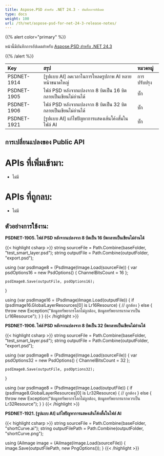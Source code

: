 ```yaml
---
title: Aspose.PSD สำหรับ .NET 24.3 - บันทึกการอัปเดต
type: docs
weight: 100
url: /th/net/aspose-psd-for-net-24-3-release-notes/
---
```


{{% alert color="primary" %}}

หน้านี้มีบันทึกการอัปเดตสำหรับ [Aspose.PSD สำหรับ .NET 24.3](https://www.nuget.org/packages/Aspose.PSD/)

{{% /alert %}}

| **Key**     | **สรุป**                                                          | **หมวดหมู่** |
|:------------|:---------------------------------------------------------------------|:------------|
| PSDNET-1914 | [รูปแบบ AI] ลดเวลาในการโหลดรูปภาพ AI หลายหน้าขนาดใหญ่     |     การปรับปรุง     |
| PSDNET-1905 | ไฟล์ PSD หลังจากแปลงจาก 8 บิตเป็น 16 บิตกลายเป็นเขียนไม่อ่านได้ |     บั๊ก     |
| PSDNET-1906 | ไฟล์ PSD หลังจากแปลงจาก 8 บิตเป็น 32 บิตกลายเป็นเขียนไม่อ่านได้ |     บั๊ก     |
| PSDNET-1921 | [รูปแบบ AI] แก้ไขปัญหาการแสดงเส้นโค้งสั้นในไฟล์ AI                 |     บั๊ก     |

## **การเปลี่ยนแปลงของ Public API**
# **APIs ที่เพิ่มเข้ามา:**
- ไม่มี

# **APIs ที่ถูกลบ:**
- ไม่มี

## **ตัวอย่างการใช้งาน:**

**PSDNET-1905. ไฟล์ PSD หลังจากแปลงจาก 8 บิตเป็น 16 บิตกลายเป็นเขียนไม่อ่านได้**

{{< highlight csharp >}}
string sourceFile = Path.Combine(baseFolder, "test_smart_layer.psd");
string outputFile = Path.Combine(outputFolder, "export.psd");

using (var psdImage8 = (PsdImage)Image.Load(sourceFile))
{
    var psdOptions16 = new PsdOptions()
    {
        ChannelBitsCount = 16
    };

    psdImage8.Save(outputFile, psdOptions16);
}

using (var psdImage16 = (PsdImage)Image.Load(outputFile))
{
    if (psdImage16.GlobalLayerResources[0] is Lr16Resource)
    {
        // ถูกต้อง
    }
    else
    {
        throw new Exception("ข้อมูลทรัพยากรโลกไม่ถูกต้อง, ข้อมูลทรัพยากรแรกควรเป็น Lr16Resource");
    }
}
{{< /highlight >}}

**PSDNET-1906. ไฟล์ PSD หลังจากแปลงจาก 8 บิตเป็น 32 บิตกลายเป็นเขียนไม่อ่านได้**

{{< highlight csharp >}}
string sourceFile = Path.Combine(baseFolder, "test_smart_layer.psd");
string outputFile = Path.Combine(outputFolder, "export.psd");

using (var psdImage8 = (PsdImage)Image.Load(sourceFile))
{
    var psdOptions32 = new PsdOptions()
    {
        ChannelBitsCount = 32
    };

    psdImage8.Save(outputFile, psdOptions32);
}

using (var psdImage8 = (PsdImage)Image.Load(outputFile))
{
    if (psdImage8.GlobalLayerResources[0] is Lr32Resource)
    {
        // ถูกต้อง
    }
    else
    {
        throw new Exception("ข้อมูลทรัพยากรโลกไม่ถูกต้อง, ข้อมูลทรัพยากรแรกควรเป็น Lr32Resource");
    }
}
{{< /highlight >}}

**PSDNET-1921. [รูปแบบ AI] แก้ไขปัญหาการแสดงเส้นโค้งสั้นในไฟล์ AI**

{{< highlight csharp >}}
string sourceFile = Path.Combine(baseFolder, "shortCurve.ai");
string outputFilePath = Path.Combine(outputFolder, "shortCurve.png");

using (AiImage image = (AiImage)Image.Load(sourceFile))
{
    image.Save(outputFilePath, new PngOptions());
}
{{< /highlight >}}

